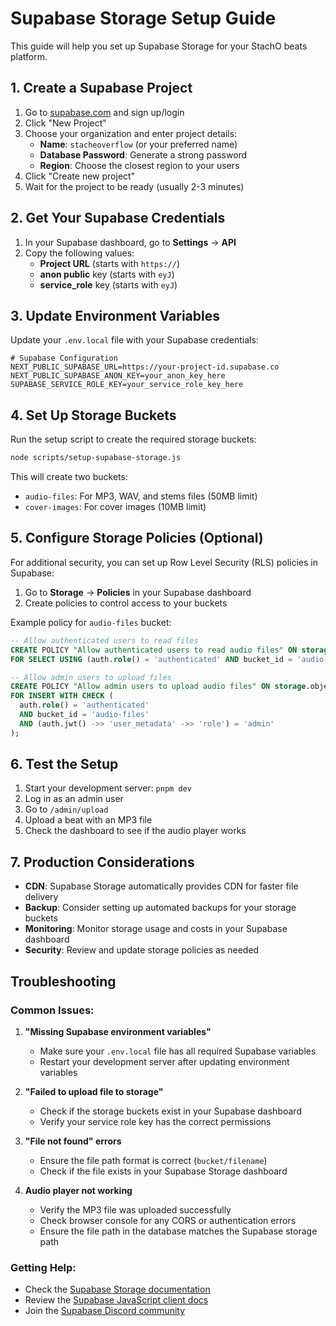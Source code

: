# Supabase Storage Setup Guide

This guide will help you set up Supabase Storage for your StachO beats platform.

## 1. Create a Supabase Project

1. Go to [supabase.com](https://supabase.com) and sign up/login
2. Click "New Project"
3. Choose your organization and enter project details:
   - **Name**: `stacheoverflow` (or your preferred name)
   - **Database Password**: Generate a strong password
   - **Region**: Choose the closest region to your users
4. Click "Create new project"
5. Wait for the project to be ready (usually 2-3 minutes)

## 2. Get Your Supabase Credentials

1. In your Supabase dashboard, go to **Settings** → **API**
2. Copy the following values:
   - **Project URL** (starts with `https://`)
   - **anon public** key (starts with `eyJ`)
   - **service_role** key (starts with `eyJ`)

## 3. Update Environment Variables

Update your `.env.local` file with your Supabase credentials:

```env
# Supabase Configuration
NEXT_PUBLIC_SUPABASE_URL=https://your-project-id.supabase.co
NEXT_PUBLIC_SUPABASE_ANON_KEY=your_anon_key_here
SUPABASE_SERVICE_ROLE_KEY=your_service_role_key_here
```

## 4. Set Up Storage Buckets

Run the setup script to create the required storage buckets:

```bash
node scripts/setup-supabase-storage.js
```

This will create two buckets:
- `audio-files`: For MP3, WAV, and stems files (50MB limit)
- `cover-images`: For cover images (10MB limit)

## 5. Configure Storage Policies (Optional)

For additional security, you can set up Row Level Security (RLS) policies in Supabase:

1. Go to **Storage** → **Policies** in your Supabase dashboard
2. Create policies to control access to your buckets

Example policy for `audio-files` bucket:
```sql
-- Allow authenticated users to read files
CREATE POLICY "Allow authenticated users to read audio files" ON storage.objects
FOR SELECT USING (auth.role() = 'authenticated' AND bucket_id = 'audio-files');

-- Allow admin users to upload files
CREATE POLICY "Allow admin users to upload audio files" ON storage.objects
FOR INSERT WITH CHECK (
  auth.role() = 'authenticated' 
  AND bucket_id = 'audio-files'
  AND (auth.jwt() ->> 'user_metadata' ->> 'role') = 'admin'
);
```

## 6. Test the Setup

1. Start your development server: `pnpm dev`
2. Log in as an admin user
3. Go to `/admin/upload`
4. Upload a beat with an MP3 file
5. Check the dashboard to see if the audio player works

## 7. Production Considerations

- **CDN**: Supabase Storage automatically provides CDN for faster file delivery
- **Backup**: Consider setting up automated backups for your storage buckets
- **Monitoring**: Monitor storage usage and costs in your Supabase dashboard
- **Security**: Review and update storage policies as needed

## Troubleshooting

### Common Issues:

1. **"Missing Supabase environment variables"**
   - Make sure your `.env.local` file has all required Supabase variables
   - Restart your development server after updating environment variables

2. **"Failed to upload file to storage"**
   - Check if the storage buckets exist in your Supabase dashboard
   - Verify your service role key has the correct permissions

3. **"File not found" errors**
   - Ensure the file path format is correct (`bucket/filename`)
   - Check if the file exists in your Supabase Storage dashboard

4. **Audio player not working**
   - Verify the MP3 file was uploaded successfully
   - Check browser console for any CORS or authentication errors
   - Ensure the file path in the database matches the Supabase storage path

### Getting Help:

- Check the [Supabase Storage documentation](https://supabase.com/docs/guides/storage)
- Review the [Supabase JavaScript client docs](https://supabase.com/docs/reference/javascript)
- Join the [Supabase Discord community](https://discord.supabase.com/)
